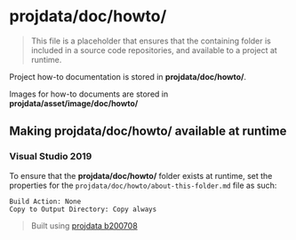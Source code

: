 ﻿# projdata/doc/howto/
> This file is a placeholder that ensures that the containing folder is included in a source code repositories, and available to a project at runtime.

Project how-to documentation is stored in **projdata/doc/howto/**.

Images for how-to documents are stored in **projdata/asset/image/doc/howto/**

## Making projdata/doc/howto/ available at runtime
### Visual Studio 2019
To ensure that the **projdata/doc/howto/** folder exists at runtime, set the properties for the `projdata/doc/howto/about-this-folder.md` file as such:
```
Build Action: None
Copy to Output Directory: Copy always
```

> Built using [projdata b200708](https://github.com/aprettycoolprogram/dotfiles-templates-and-gists-etc/tree/master/template/projdata)